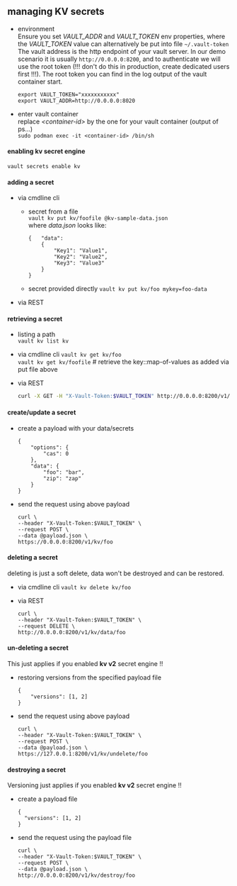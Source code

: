## managing KV secrets

* environment  
  Ensure you set *VAULT_ADDR* and *VAULT_TOKEN* env properties, where the _VAULT\_TOKEN_ value can alternatively be put into file ```~/.vault-token```
  The vault address is the http endpoint of your vault server. In our demo scenario it is usually ```http://0.0.0.0:8200```, and to authenticate we will use the root token (!!! don't do this in production, create dedicated users first !!!). The root token you can find in the log output of the vault container start.  
  ```
  export VAULT_TOKEN="xxxxxxxxxxx"
  export VAULT_ADDR=http://0.0.0.0:8020
  ```

* enter vault container  
  replace _\<container-id\>_ by the one for your vault container (output of ps...)  
  ```sudo podman exec -it <container-id> /bin/sh```

#### enabling kv secret engine
  
  ```vault secrets enable kv```

#### adding a secret
- via cmdline cli
  - secret from a file  
```vault kv put kv/foofile @kv-sample-data.json```  
    where _data.json_ looks like:
    ```
    {   "data": 
        { 
            "Key1": "Value1", 
            "Key2": "Value2", 
            "Key3": "Value3" 
        } 
    }
    ```
  - secret provided directly
```vault kv put kv/foo mykey=foo-data```

- via REST


#### retrieving a secret

- listing a path  
  ```vault kv list kv```  

- via cmdline cli
    ```vault kv get kv/foo```    
    ```vault kv get kv/foofile``` # retrieve the key::map-of-values as added via put file above  
- via REST
    ```bash
    curl -X GET -H "X-Vault-Token:$VAULT_TOKEN" http://0.0.0.0:8200/v1/kv/foo
    ```

#### create/update a secret
- create a payload with your data/secrets
    ```
    {
        "options": {
            "cas": 0
        },
        "data": {
            "foo": "bar",
            "zip": "zap"
        }
    }

- send the request using above payload
    ```
    curl \
    --header "X-Vault-Token:$VAULT_TOKEN" \
    --request POST \
    --data @payload.json \
    https://0.0.0.0:8200/v1/kv/foo

#### deleting a secret
deleting is just a soft delete, data won't be destroyed and can be restored.

- via cmdline cli
    ```vault kv delete kv/foo```

- via REST
    ```
    curl \
    --header "X-Vault-Token:$VAULT_TOKEN" \
    --request DELETE \
    http://0.0.0.0:8200/v1/kv/data/foo 
    ```

#### un-deleting a secret
This just applies if you enabled **kv v2** secret engine !!  
- restoring versions from the specified payload file
    ```
    {
        "versions": [1, 2]
    }
    ```
- send the request using above payload
    ```
    curl \
    --header "X-Vault-Token:$VAULT_TOKEN" \
    --request POST \
    --data @payload.json \
    https://127.0.0.1:8200/v1/kv/undelete/foo

#### destroying a secret
Versioning just applies if you enabled **kv v2** secret engine !!  
- create a payload file
    ```
    {
      "versions": [1, 2]
    }
    ```
- send the request using the payload file
    ```
    curl \
    --header "X-Vault-Token:$VAULT_TOKEN" \
    --request POST \
    --data @payload.json \
    http://0.0.0.0:8200/v1/kv/destroy/foo